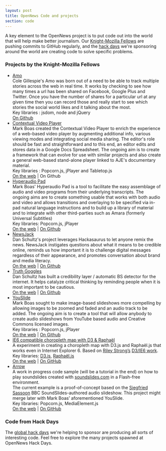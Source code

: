 ```yaml
---
layout: post
title: OpenNews Code and projects
section: code
---
```


<p class="bodybig">A key element to the OpenNews project is to put code out into the world that will help make better journalism. Our <a href="/fellowships">Knight-Mozilla Fellows</a> are pushing commits to GitHub regularly, and the <a href="/hackdays.html">hack days</a> we're sponsoring around the world are creating code to solve specific problems.</p>
<div id="fellowcode">
<h3>Projects by the Knight-Mozilla Fellows</h3>
<ul>
<li><a href="https://github.com/openNews/amo" class="fellowhack">Amo</a>
<br>Cole Gillespie's Amo was born out of a need to be able to track multiple stories across the web in real time. It works by checking to see how many times a url has been shared on Facebook, Google Plus and Twitter. Once you have the number of shares for a particular url at any given time then you can record those and really start to see which stories the social world likes and it talking about the most.
<br>Key libraries : jsdom, node and jQuery
<br><a href="https://github.com/openNews/amo">On Github</a>
</li>

<li><a href="http://www.aljazeera.com/indepth/interactive/2012/04/20124107156511888.html" class="fellowhack">Contextual Video Player</a>
<br>Mark Boas created the Contextual Video Player to enrich the experience of a web-based video player by augmenting additional info, various viewing modes and integrating social media sharing. The editor's role should be fast and straightforward and to this end, an editor edits and stores data in a Google Docs Spreadsheet. The ongoing aim is to create a framework that can evolve for use with similar projects and also create a general web-based stand-alone player linked to AJE's documentary material.
<br>Key libraries : Popcorn.js, jPlayer and Tabletop.js
<br><a href="http://www.aljazeera.com/indepth/interactive/2012/04/20124107156511888.html">On the web</a> | <a https://github.com/maboa/contextual-video">On Github</a>
</li>

<li><a href="http://happyworm.com/clientarea/hyperaudio/hap/v22/pad.htm" class="fellowhack">Hyperaudio Pad</a>
<br>Mark Boas' Hyperaudio Pad is a tool to facilitate the easy assemblage of audio and video programs from their underlying transcripts. The ongoing aims are to create something usable that works with both audio and video and allows transitions and overlaying to be specified via in-pad natural language instructions and to build up a library of material and to integrate with other third-parties such as Amara (formerly Universal Subtitles)
<br>Key libraries: Popcorn.js, jPlayer
<br><a href="http://happyworm.com/clientarea/hyperaudio/hap/v22/pad.htm">On the web</a> | <a href="https://github.com/maboa/hyperaudiopad">On Github</a>
</li>

<li><a href="http://newsjack.in" class="fellowhack">NewsJack</a>
<br>Dan Schultz's project leverages Hackasaurus to let anyone remix the news.  NewsJack
instigates questions about what it means to be credible online,
reminds us how important it is to challenge digital messages
regardless of their appearance, and promotes conversation about brand
and media literacy.
<br><a href="http://newsjack.in">On the web</a> | <a href="https://github.com/slifty/newsjack">On Github</a>


<li><a href="http://truthgoggl.es" class="fellowhack">Truth Goggles</a>
<br>Dan Schultz has built a credibility layer / automatic BS detector for the internet.
It helps catalyze critical thinking by reminding people when it is
most important to be cautious.
<br><a href="http://truthgoggl.es">On the web</a> | <a href="https://github.com/slifty/truth-goggles">On Github</a> 

<li><a href="http://www.aljazeera.com/indepth/features/2012/04/2012418162237555962.html" class="fellowhack">YouSlide</a>
<br>Mark Boas sought to make image-based slideshows more compelling by allowing images to be zoomed and faded and an audio track to be added. The ongoing aim is to create a tool that will allow anybody to create audio slideshows from YouTube based audio and Creative Commons licensed images.
<br>Key libraries : Popcorn.js, jPlayer
<br><a href="http://www.aljazeera.com/indepth/features/2012/04/2012418162237555962.html">On the web</a> | <a href="https://github.com/maboa/YouSlide"> On Github</a>
</li>

<li><a href=" http://toys.namebound.com/d3/ex/choropleth.html" class="fellowhack"> IE6 compatible choropleth map with D3 & Raphaël </a>
<br>A experiment in creating a choropleth map with D3.js and Raphaël.js that works even in Internet Explorer 6. Based on <a href="http://github.com/strongriley">Riley Strong’s</a> <a href="http://strongriley.github.com/d3/ex/calendar.html">D3/IE6 work</a>.
<br>Key libraries: <a href="http://d3js.org">D3.js</a>, <a href="http://raphaeljs.com">Raphaël.js</a>
<br><a href="http://toys.namebound.com/d3/ex/choropleth.html">On the web</a> | <a href="http://github.com/Laurian/d3">On GitHub</a>
</li>

<li><a href="http://toys.namebound.com/Arrow/" class="fellowhack">Arrow</a>
<br>A work in progress code sample (will be a tutorial in the end) on how to play soundslides created with <a href="http://soundslides.com">soundslides.com</a> in a Flash-free environment. 
<br>The current example is a proof-of-concept based on the <a href="http://www.bbc.co.uk/news/uk-10714688">Siegfried Sassoon</a> BBC SoundSlides-authored audio slideshow. This project might merge later with Mark Boas’ aforementioned YouSlide.
<br>Key libraries: Popcorn.js, MediaElement.js
<br><a href="http://toys.namebound.com/Arrow/">On the web</a> | <a href="https://github.com/Laurian/Arrow">On GitHub</a>
</li>

</ul>
</div>
<h3>Code from Hack Days</h3>
<p>The <a href="/hackdays.html">global hack days</a> we're helping to sponsor are producing all sorts of interesting code. Feel free to explore the many projects spawned at OpenNews Hack Days.  
<div id="hackcode" class="multicolumn">
<ul id="daycode">
</ul>
</div>

<script type="text/javascript" src="media/js/tabletop.js"></script>

<script type="text/javascript">

$('<div id="preload"></div>').html('<img src="/media/img/ajax-loader.gif" alt="loading data" />').prependTo($('#hackcode'));
    
      window.onload = function() { init() };

      var public_spreadshseet_url = 'https://docs.google.com/spreadsheet/pub?key=0Anp-zgGKPxl7dFRBeHFiN2RIRmtablN1aFpwM05hM1E&output=html';

      $(document).ready( function() {
        Tabletop.init( { key: public_spreadshseet_url,
                         callback: showInfo,
                         debug: true } )
      });
      
        
      function showInfo() {   
      
       $('#preload').hide();     
        
        $.each( Tabletop.sheets("projects").all(), function(i, codeday) {
          var code_li = $('<li><a href="' + codeday.repo +'">' + codeday.name + '</a><br>' + codeday.description + '<br><small>Created at <a href="' + codeday.daylink + '">' + codeday.hackday +'</small></li>')
          code_li.appendTo("#daycode");
          
 		});
 		 		
 		         
      };
      
</script>